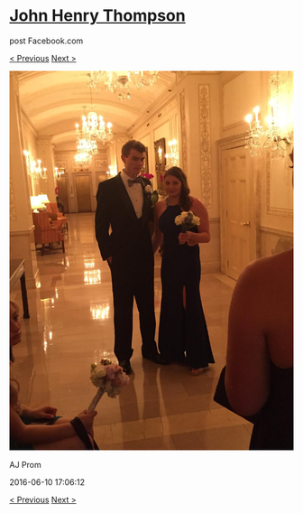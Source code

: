 # [John Henry Thompson](../README.md)
post Facebook.com

[< Previous](2016-06-10-2.md) [Next >](2016-06-10-4.md)

[![](../media/2016-06-10/AJ-Prom-1.jpg)](../README.md)

AJ Prom

2016-06-10 17:06:12

[< Previous](2016-06-10-2.md) [Next >](2016-06-10-4.md)